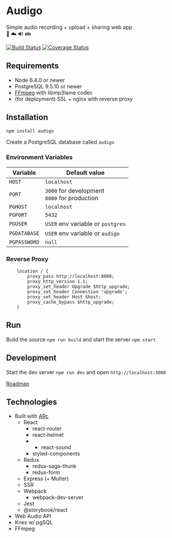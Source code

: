 # Audigo
Simple audio recording + upload + sharing web app  
🎤 ☁️ 🔊 👪

[![Build Status](https://img.shields.io/travis/vegeta897/audigo/arc-rewrite.svg)](https://travis-ci.org/vegeta897/audigo) [![Coverage Status](https://img.shields.io/coveralls/github/vegeta897/audigo/arc-rewrite.svg)](https://coveralls.io/github/vegeta897/audigo?branch=arc-rewrite)

## Requirements
* Node 6.4.0 or newer
* PostgreSQL 9.5.10 or newer
* [FFmpeg](http://www.ffmpeg.org/) with libmp3lame codec
* (for deployment) SSL + nginx with reverse proxy

## Installation
```cmd
npm install audigo
```
Create a PostgreSQL database called `audigo`

### Environment Variables
| Variable     | Default value                                   |
|--------------|-------------------------------------------------|
| `HOST`       | `localhost`                                     |
| `PORT`       | `3000` for development<br>`8080` for production |
| `PGHOST`     | `localhost`                                     |
| `PGPORT`     | `5432`                                          |
| `PGUSER`     | `USER` env variable or `postgres`               |
| `PGDATABASE` | `USER` env variable or `audigo`                 |
| `PGPASSWORD` | `null`                                          |

### Reverse Proxy
```
    location / {
        proxy_pass http://localhost:8080;
        proxy_http_version 1.1;
        proxy_set_header Upgrade $http_upgrade;
        proxy_set_header Connection 'upgrade';
        proxy_set_header Host $host;
        proxy_cache_bypass $http_upgrade;
    }
```

## Run
Build the source `npm run build` and start the server `npm start`

## Development
Start the dev server `npm run dev` and open `http://localhost:3000`

[Roadmap](https://github.com/vegeta897/audigo/wiki/Roadmap)

## Technologies
* Built with [ARc](https://arc.js.org/)
    * React
        * react-router
        * react-helmet
        * + react-sound
        * styled-components
    * Redux
        * redux-saga-thunk
        * redux-form
    * Express (+ Multer)
    * SSR
    * Webpack
        * webpack-dev-server
    * Jest
    * @storybook/react
* Web Audio API
* Knex w/ pgSQL
* FFmpeg

